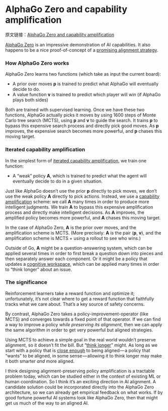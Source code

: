 # AlphaGo Zero and capability amplification

原文链接：[AlphaGo Zero and capability amplification](https://ai-alignment.com/alphago-zero-and-capability-amplification-ede767bb8446?from=hackcv&hmsr=hackcv.com&utm_medium=hackcv.com&utm_source=hackcv.com)

[AlphaGo Zero](https://deepmind.com/blog/alphago-zero-learning-scratch/) is an impressive demonstration of AI capabilities. It also happens to be a nice proof-of-concept of a [promising alignment strategy](https://ai-alignment.com/benign-model-free-rl-4aae8c97e385).

### How AlphaGo Zero works

AlphaGo Zero learns two functions (which take as input the current board):

- A prior over moves **p** is trained to predict what AlphaGo will eventually decide to do.
- A value function **v** is trained to predict which player will win (if AlphaGo plays both sides)

Both are trained with supervised learning. Once we have these two functions, AlphaGo actually picks it moves by using 1600 steps of Monte Carlo tree search (MCTS), using **p** and **v** to guide the search. It trains **p** to bypass this expensive search process and directly pick good moves. As **p** improves, the expensive search becomes more powerful, and **p** chases this moving target.

### Iterated capability amplification

In the simplest form of [iterated capability amplification](https://ai-alignment.com/benign-model-free-rl-4aae8c97e385), we train one function:

- A “weak” policy **A**, which is trained to predict what the agent will eventually decide to do in a given situation.

Just like AlphaGo doesn’t use the prior **p** directly to pick moves, we don’t use the weak policy **A** directly to pick actions. Instead, we use a [capability amplification](https://ai-alignment.com/policy-amplification-6a70cbee4f34) scheme: we call **A** many times in order to produce more intelligent judgments. We train **A** to bypass this expensive amplification process and directly make intelligent decisions. As **A** improves, the amplified policy becomes more powerful, and **A** chases this moving target.

In the case of AlphaGo Zero, **A** is the prior over moves, and the amplification scheme is MCTS. (More precisely: **A** is the pair (**p**, **v**), and the amplification scheme is MCTS + using a rollout to see who wins.)

Outside of Go, **A** might be a question-answering system, which can be applied several times in order to first break a question down into pieces and then separately answer each component. Or it might be a policy that updates a [cognitive workspace](https://blog.ought.com/dalca-4d47a90edd92), which can be applied many times in order to “think longer” about an issue.

### The significance

Reinforcement learners take a reward function and optimize it; unfortunately, it’s not clear where to get a reward function that faithfully tracks what we care about. That’s a key source of safety concerns.

By contrast, AlphaGo Zero takes a policy-improvement-operator (like MCTS) and converges towards a fixed point of that operator. If we can find a way to improve a policy *while preserving its alignment*, then we can apply the same algorithm in order to get very powerful but aligned strategies.

Using MCTS to achieve a simple goal in the real world wouldn’t preserve alignment, so it doesn’t fit the bill. But “[think longer](https://ai-alignment.com/humans-consulting-hch-f893f6051455)” might. As long as we start with a policy that is [close enough](https://ai-alignment.com/corrigibility-3039e668638) to being aligned — a policy that “wants” to be aligned, in some sense — allowing it to think longer may make it both smarter *and* more aligned.

I think designing alignment-preserving policy amplification is a tractable problem today, which can be studied either in the context of existing ML or human coordination. So I think it’s an exciting direction in AI alignment. A candidate solution could be incorporated directly into the AlphaGo Zero architecture, so we can already get empirical feedback on what works. If by good fortune powerful AI systems look like AlphaGo Zero, then that might get us much of the way to an aligned AI.